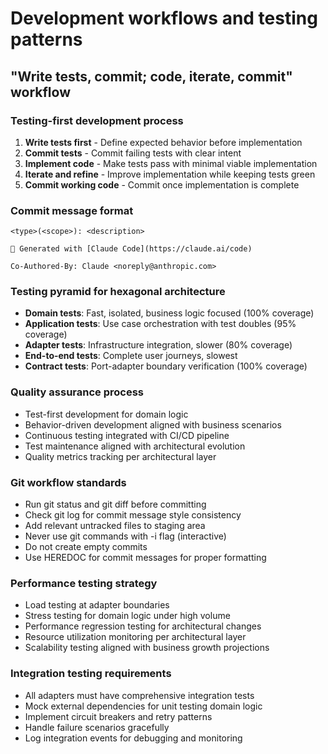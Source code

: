 # Development workflows and testing patterns

## "Write tests, commit; code, iterate, commit" workflow

### Testing-first development process
1. **Write tests first** - Define expected behavior before implementation
2. **Commit tests** - Commit failing tests with clear intent
3. **Implement code** - Make tests pass with minimal viable implementation  
4. **Iterate and refine** - Improve implementation while keeping tests green
5. **Commit working code** - Commit once implementation is complete

### Commit message format
```
<type>(<scope>): <description>

🤖 Generated with [Claude Code](https://claude.ai/code)

Co-Authored-By: Claude <noreply@anthropic.com>
```

### Testing pyramid for hexagonal architecture
- **Domain tests**: Fast, isolated, business logic focused (100% coverage)
- **Application tests**: Use case orchestration with test doubles (95% coverage)
- **Adapter tests**: Infrastructure integration, slower (80% coverage)
- **End-to-end tests**: Complete user journeys, slowest
- **Contract tests**: Port-adapter boundary verification (100% coverage)

### Quality assurance process
- Test-first development for domain logic
- Behavior-driven development aligned with business scenarios
- Continuous testing integrated with CI/CD pipeline
- Test maintenance aligned with architectural evolution
- Quality metrics tracking per architectural layer

### Git workflow standards
- Run git status and git diff before committing
- Check git log for commit message style consistency
- Add relevant untracked files to staging area
- Never use git commands with -i flag (interactive)
- Do not create empty commits
- Use HEREDOC for commit messages for proper formatting

### Performance testing strategy
- Load testing at adapter boundaries
- Stress testing for domain logic under high volume  
- Performance regression testing for architectural changes
- Resource utilization monitoring per architectural layer
- Scalability testing aligned with business growth projections

### Integration testing requirements
- All adapters must have comprehensive integration tests
- Mock external dependencies for unit testing domain logic
- Implement circuit breakers and retry patterns
- Handle failure scenarios gracefully
- Log integration events for debugging and monitoring